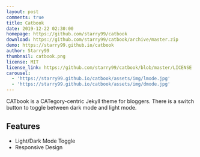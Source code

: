 ```yaml
---
layout: post
comments: true
title: Catbook
date: 2019-12-22 02:30:00
homepage: https://github.com/starry99/catbook
download: https://github.com/starry99/catbook/archive/master.zip
demo: https://starry99.github.io/catbook
author: Starry99
thumbnail: catbook.png
license: MIT
license_link: https://github.com/starry99/catbook/blob/master/LICENSE
carousel:
  - 'https://starry99.github.io/catbook/assets/img/lmode.jpg'
  - 'https://starry99.github.io/catbook/assets/img/dmode.jpg'
---
```


CATbook is a CATegory-centric Jekyll theme for bloggers. There is a switch button to toggle between dark mode and light mode.

## Features

* Light/Dark Mode Toggle
* Responsive Design
